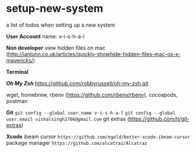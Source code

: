 # setup-new-system
a list of todos when setting up a new system

**User Account**
name: v-i-s-h-a-l

**Non developer**
view hidden files on mac (http://ianlunn.co.uk/articles/quickly-showhide-hidden-files-mac-os-x-mavericks/)

**Terminal**

***Oh My Zsh***
https://github.com/robbyrussell/oh-my-zsh.git

wget, 
homebrew,
rbenv (https://github.com/rbenv/rbenv),
cocoapods,
postman

**Git**
  `git config --global user.name v-i-s-h-a-l`
  `git config --global user.email vishalsingh2706@gmail.com`
  git extras (https://github.com/tj/git-extras)

**Xcode**
  ibeam cursor `https://github.com/egold/better-xcode-ibeam-cursor`
  package manager `https://github.com/alcatraz/Alcatraz`
  
